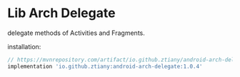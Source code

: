 # Lib Arch Delegate

delegate methods of Activities and Fragments.

installation:

```groovy
// https://mvnrepository.com/artifact/io.github.ztiany/android-arch-delegate
implementation 'io.github.ztiany:android-arch-delegate:1.0.4'
```
